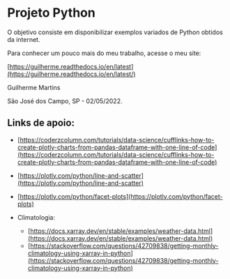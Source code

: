 # Projeto Python

O objetivo consiste em disponibilizar exemplos variados de Python obtidos da internet.

Para conhecer um pouco mais do meu trabalho, acesse o meu site:

[https://guilherme.readthedocs.io/en/latest](https://guilherme.readthedocs.io/en/latest/)

Guilherme Martins

São José dos Campo, SP - 02/05/2022.

## Links de apoio:

* [https://coderzcolumn.com/tutorials/data-science/cufflinks-how-to-create-plotly-charts-from-pandas-dataframe-with-one-line-of-code](https://coderzcolumn.com/tutorials/data-science/cufflinks-how-to-create-plotly-charts-from-pandas-dataframe-with-one-line-of-code)

* [https://plotly.com/python/line-and-scatter](https://plotly.com/python/line-and-scatter)

* [https://plotly.com/python/facet-plots](https://plotly.com/python/facet-plots)

* Climatologia:
  * [https://docs.xarray.dev/en/stable/examples/weather-data.html](https://docs.xarray.dev/en/stable/examples/weather-data.html)
  * [https://stackoverflow.com/questions/42709838/getting-monthly-climatology-using-xarray-in-python](https://stackoverflow.com/questions/42709838/getting-monthly-climatology-using-xarray-in-python)
